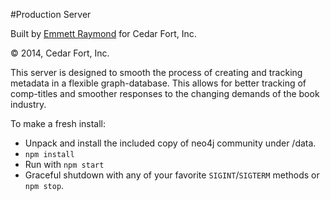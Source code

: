 #Production Server

Built by [Emmett Raymond](emmettaraymond@gmail.com) for Cedar Fort, Inc. 

© 2014, Cedar Fort, Inc.

This server is designed to smooth the process of creating and tracking metadata in a flexible graph-database. This allows for better tracking of comp-titles and smoother responses to the changing demands of the book industry. 

To make a fresh install:
* Unpack and install the included copy of neo4j community under /data.
* `npm install`
* Run with `npm start`
* Graceful shutdown with any of your favorite `SIGINT`/`SIGTERM` methods or `npm stop`.

